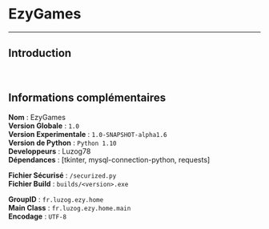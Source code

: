 # EzyGames

---

## Introduction



<br>

## Informations complémentaires

__**Nom**__ : EzyGames<br>
__**Version Globale**__ : `1.0`<br>
__**Version Experimentale**__ : `1.0-SNAPSHOT-alpha1.6`<br>
__**Version de Python**__ : `Python 1.10`<br>
__**Developpeurs**__ : Luzog78<br>
__**Dépendances**__ : [tkinter, mysql-connection-python, requests]

__**Fichier Sécurisé**__ : `/securized.py`<br>
__**Fichier Build**__ : `builds/<version>.exe`

__**GroupID**__ : `fr.luzog.ezy.home`<br>
__**Main Class**__ : `fr.luzog.ezy.home.main`<br>
__**Encodage**__ : `UTF-8`

<br>
